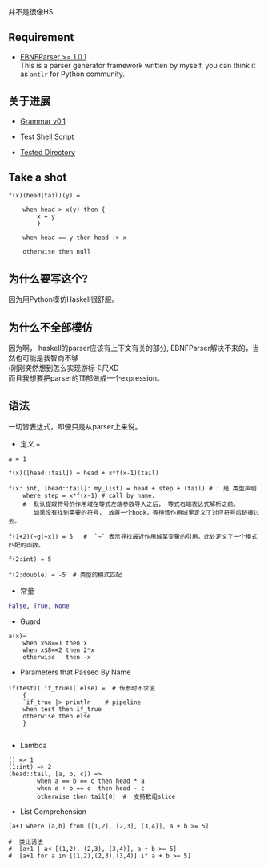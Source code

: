 并不是很像HS.

## Requirement 
- [EBNFParser >= 1.0.1](https://github.com/thautwarm/EBNFParser)  
This is a parser generator framework written by myself, you can think it as `antlr` for Python community.

## 关于进展 

- [Grammar v0.1](./grammar)

- [Test Shell Script](./test.sh)

- [Tested Directory](./tested)

## Take a shot
```
f(x)(head|tail)(y) = 

    when head > x(y) then {
        x + y 
        }
    
    when head == y then head |> x 
    
    otherwise then null
```
## 为什么要写这个? 
因为用Python模仿Haskell很舒服。

## 为什么不全部模仿
因为啊， haskell的parser应该有上下文有关的部分, EBNFParser解决不来的，当然也可能是我智商不够  
(刚刚突然想到怎么实现游标卡尺XD  
而且我想要把parser的顶部做成一个expression。  



## 语法
一切皆表达式，即便只是从parser上来说。  
- 定义 `=`
```
a = 1

f(x)([head::tail]) = head + x*f(x-1)(tail) 

f(x: int, [head::tail]: my_list) = head + step + (tail) # : 是 类型声明
    where step = x*f(x-1) # call by name. 
    #  默认提取符号的作用域在等式左端参数导入之后， 等式右端表达式解析之前。
       如果没有找到需要的符号， 放置一个hook，等待该作用域里定义了对应符号后链接过去。

f(1+2)(~g(~x)) = 5   #  `~` 表示寻找最近作用域某变量的引用。此处定义了一个模式匹配的函数。 

f(2:int) = 5

f(2:double) = -5  # 类型的模式匹配

```

- 常量
```Python
False, True, None
```

- Guard
```
a(x)= 
    when x%8==1 then x
    when x$8==2 then 2*x
    otherwise   then -x
```

- Parameters that Passed By Name
```
if(test)(`if_true)(`else) =  # 传参时不求值
    {
    `if_true |> println    # pipeline
    when test then if_true
    otherwise then else
    }
    
```

- Lambda
```
() => 1
(1:int) => 2
(head::tail, [a, b, c]) => 
        when a == b == c then head * a
        when a + b == c  then head - c
        otherwise then tail[0]  #  支持数组slice
```

- List Comprehension
```
[a+1 where [a,b] from [[1,2], [2,3], [3,4]], a + b >= 5]

#  类比语法
#  [a+1 | a<-[(1,2), (2,3), (3,4)], a + b >= 5]
#  [a+1 for a in [(1,2),(2,3),(3,4)] if a + b >= 5]
```

